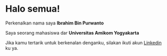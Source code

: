 # Halo semua! 

Perkenalkan nama saya **Ibrahim Bin Purwanto**

Saya seorang mahasiswa dar **Universitas Amikom Yogyakarta** 

Jika kamu tertarik untuk berkenalan denganku, silakan ikuti akun [Linkedin](https://www.linkedin.com/in/ibrahim-bin-purwanto-943636234) ku ya.

<!--
**Alboneh/Alboneh** is a ✨ _special_ ✨ repository because its `README.md` (this file) appears on your GitHub profile.

Here are some ideas to get you started:

- 🔭 I’m currently working on ...
- 🌱 I’m currently learning ...
- 👯 I’m looking to collaborate on ...
- 🤔 I’m looking for help with ...
- 💬 Ask me about ...
- 📫 How to reach me: ...
- 😄 Pronouns: ...
- ⚡ Fun fact: ...
-->

